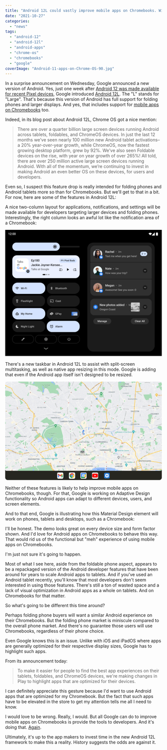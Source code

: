 ```yaml
---
title: "Android 12L could vastly improve mobile apps on Chromebooks. Will it?"
date: "2021-10-27"
categories: 
  - "news"
tags: 
  - "android-12"
  - "android-12l"
  - "android-apps"
  - "chrome-os"
  - "chromebooks"
  - "google"
coverImage: "Android-11-apps-on-Chrome-OS-90.jpg"
---
```


In a surprise announcement on Wednesday, Google announced a new version of Android. Yes, just one week after [Android 12 was made available for recent Pixel devices](https://blog.google/products/android/android-12/), Google introduced [Android 12L](https://android-developers.googleblog.com/2021/10/12L-preview-large-screens.html). The "L" stands for "Large". That's because this version of Android has full support for folding phones and larger displays. And yes, that includes support for [mobile apps on Chromebooks](https://www.aboutchromebooks.com/tag/android-apps/) too.

Indeed, in its blog post about Android 12L, Chrome OS got a nice mention:

> There are over a quarter billion large screen devices running Android across tablets, foldables, and ChromeOS devices. In just the last 12 months we’ve seen nearly 100 million new Android tablet activations–a 20% year-over-year growth, while ChromeOS, now the fastest growing desktop platform, grew by 92%. We’ve also seen Foldable devices on the rise, with year on year growth of over 265%! All told, there are over 250 million active large screen devices running Android. With all of the momentum, we’re continuing to invest in making Android an even better OS on these devices, for users and developers.

Even so, I suspect this feature drop is really intended for folding phones and Android tablets more so than for Chromebooks. But we'll get to that in a bit. For now, here are some of the features in Android 12L:

A nice two-column layout for applications, notifications, and settings will be made available for developers targeting larger devices and folding phones. Interestingly, the right column looks an awful lot like the notification area of a Chromebook:

![Android 12L mobile apps on a Chromebook](images/Two-column-layouts-1024x820.png)

There's a new taskbar in Android 12L to assist with split-screen multitasking, as well as native app resizing in this mode. Google is adding that even if the Android app itself isn't designed to be resized.

![Android 12L split screen](images/split-screen.gif)

Neither of these features is likely to help improve mobile apps on Chromebooks, though. For that, Google is working on Adaptive Design functionality so Android apps can adapt to different devices, users, and screen elements.

And to that end, Google is illustrating how this Material Design element will work on phones, tablets and desktops, such as a Chromebook:

I'll be honest. The demo looks great on every device size and form factor shown. And I'd love for Android apps on Chromebooks to behave this way. That would rid us of the functional but "meh" experience of using mobile apps on Chromebooks.

I'm just not sure it's going to happen.

Most of what I see here, aside from the foldable phone aspect, appears to be a repackaged version of the Android developer features that have been around for years to scale Android apps to tablets. And if you've used an Android tablet recently, you'll know that most developers don't seem interested in using those features. There's still a ton of wasted space and a lack of visual optimization in Android apps as a whole on tablets. And on Chromebooks for that matter.

So what's going to be different this time around?

Perhaps folding phone buyers will want a similar Android experience on their Chromebooks. But the folding phone market is miniscule compared to the overall phone market. And there's no guarantee those users will use Chromebooks, regardless of their phone choice.

Even Google knows this is an issue. Unlike with iOS and iPadOS where apps are generally optimized for their respective display sizes, Google has to highlight such apps.

From its announcement today:

> To make it easier for people to find the best app experiences on their tablets, foldables, and ChromeOS devices, we're making changes in Play to highlight apps that are optimized for their devices.

I can definitely appreciate this gesture because I'd want to use Android apps that are optimized for my Chromebook. But the fact that such apps have to be elevated in the store to get my attention tells me all I need to know.

I would love to be wrong. Really, I would. But all Google can do to improve mobile apps on Chromebooks is provide the tools to developers. And it's doing that. [Again](https://www.aboutchromebooks.com/news/android-apps-chromebooks-chrome-os-vs-ios-apple-macbooks-m1/).

Ultimately, it's up to the app makers to invest time in the new Android 12L framework to make this a reality. History suggests the odds are against it.
